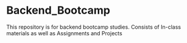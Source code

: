# Backend_Bootcamp
This repository is for backend bootcamp studies. Consists of In-class materials as well as Assignments and Projects
